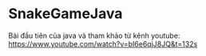 # SnakeGameJava
Bài đầu tiên của java và tham khảo từ kênh youtube: https://www.youtube.com/watch?v=bI6e6qjJ8JQ&t=132s
